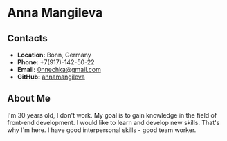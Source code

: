 # Anna Mangileva
## Contacts
- **Location:** Bonn, Germany
- **Phone:** +7(917)-142-50-22
- **Email:** [0nnechka@gmail.com](0nnechka@gmail.com)
- **GitHub:** [annamangileva](https://github.com/annamangileva)

## About Me
I'm 30 years old, I don't work. My goal is to gain knowledge in the field of front-end development.
I would like to learn and develop new skills. That's why I`m here. I have good interpersonal
skills - good team worker.

